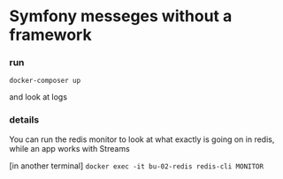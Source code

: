 # Symfony messeges without a framework

### run

`docker-composer up`

and look at logs

### details

You can run the redis monitor to look at what exactly is going on in redis, while an app works with Streams

[in another terminal] `docker exec -it bu-02-redis redis-cli MONITOR` 
